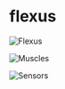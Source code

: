 flexus
======

![Flexus](http://i.imgur.com/zlrrMUw.png)

![Muscles](http://i.imgur.com/50TJ2mn.png)

![Sensors](http://i.imgur.com/1lunZKt.png)
